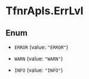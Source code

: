 # TfnrApIs.ErrLvl

## Enum


* `ERROR` (value: `"ERROR"`)

* `WARN` (value: `"WARN"`)

* `INFO` (value: `"INFO"`)


